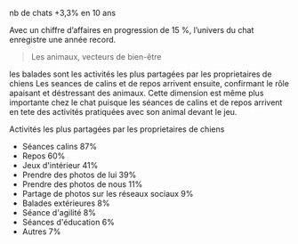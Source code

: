 nb de chats +3,3% en 10 ans

Avec un chiffre d’affaires en progression de 15 %, l’univers du chat enregistre une année record. 

> Les animaux, vecteurs de bien-être

les balades sont les activités les plus partagées par les proprietaires de chiens
Les seances de calins et de repos arrivent ensuite, confirmant le rôle apaisant et déstressant des animaux. Cette dimension est même plus importante chez le chat puisque les séances de calins et de repos arrivent en tete des activités pratiquées avec son animal devant le jeu.

Activités les plus partagées par les proprietaires de chiens
- Séances calins 87%
- Repos 60%
- Jeux d'intérieur 41%
- Prendre des photos de lui 39%
- Prendre des photos de nous 11%
- Partage de photos sur les réseaux sociaux 9%
- Balades extérieures 8%
- Séance d'agilité 8%
- Séances d'éducation 6%
- Autres 7%

